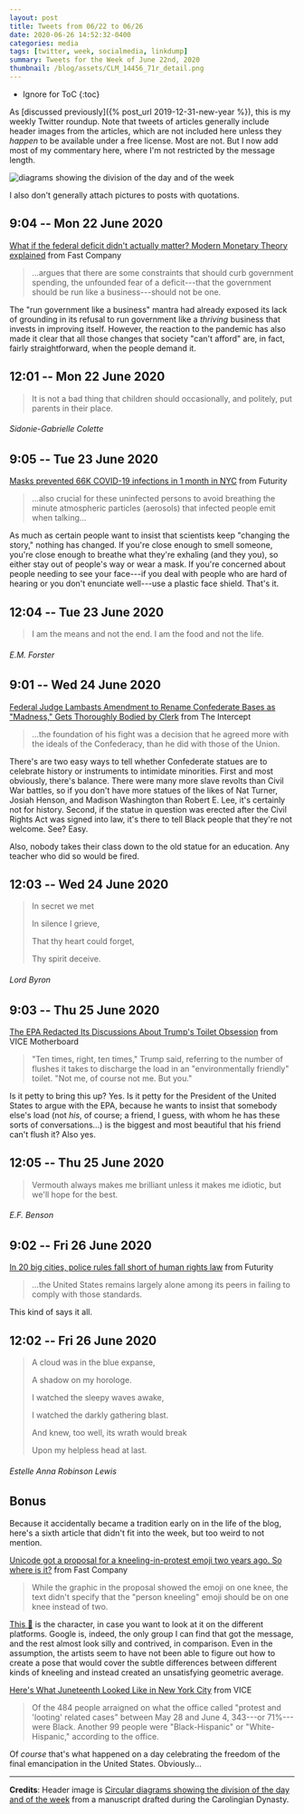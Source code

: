 ```yaml
---
layout: post
title: Tweets from 06/22 to 06/26
date: 2020-06-26 14:52:32-0400
categories: media
tags: [twitter, week, socialmedia, linkdump]
summary: Tweets for the Week of June 22nd, 2020
thumbnail: /blog/assets/CLM_14456_71r_detail.png
---
```


* Ignore for ToC
{:toc}

As [discussed previously]({% post_url 2019-12-31-new-year %}), this is my weekly Twitter roundup.  Note that tweets of articles generally include header images from the articles, which are not included here unless they *happen* to be available under a free license.  Most are not.  But I now add most of my commentary here, where I'm not restricted by the message length.

![diagrams showing the division of the day and of the week](/blog/assets/CLM_14456_71r_detail.png "diagrams showing the division of the day and of the week")

I also don't generally attach pictures to posts with quotations.

## 9:04 -- Mon 22 June 2020

[<i class="fab fa-twitter-square"></i>](https://jcolag.github.io/twitter/1275051914195918857) [What if the federal deficit didn't actually matter? Modern Monetary Theory explained](https://www.fastcompany.com/90515098/what-if-the-federal-deficit-didnt-actually-matter-modern-monetary-theory-explained) from Fast Company

 > ...argues that there are some constraints that should curb government spending, the unfounded fear of a deficit---that the government should be run like a business---should not be one.

The "run government like a business" mantra had already exposed its lack of grounding in its refusal to run government like a *thriving* business that invests in improving itself.  However, the reaction to the pandemic has also made it clear that all those changes that society "can't afford" are, in fact, fairly straightforward, when the people demand it.

## 12:01 -- Mon 22 June 2020

[<i class="fab fa-twitter"></i>](https://jcolag.github.io/twitter/1275096458224701440)

 > It is not a bad thing that children should occasionally, and politely, put parents in their place.

###### Sidonie-Gabrielle Colette

## 9:05 -- Tue 23 June 2020

[<i class="fab fa-twitter-square"></i>](https://jcolag.github.io/twitter/1275414553786867714) [Masks prevented 66K COVID-19 infections in 1 month in NYC](https://www.futurity.org/face-masks-covid-19-infections-2385742/) from Futurity

 > ...also crucial for these uninfected persons to avoid breathing the minute atmospheric particles (aerosols) that infected people emit when talking...

As much as certain people want to insist that scientists keep "changing the story," nothing has changed.  If you're close enough to smell someone, you're close enough to breathe what they're exhaling (and they you), so either stay out of people's way or wear a mask.  If you're concerned about people needing to see your face---if you deal with people who are hard of hearing or you don't enunciate well---use a plastic face shield.  That's it.

## 12:04 -- Tue 23 June 2020

[<i class="fab fa-twitter"></i>](https://jcolag.github.io/twitter/1275459600591044611)

 > I am the means and not the end. I am the food and not the life.

###### E.M. Forster

## 9:01 -- Wed 24 June 2020

[<i class="fab fa-twitter-square"></i>](https://jcolag.github.io/twitter/1275775934893867012) [Federal Judge Lambasts Amendment to Rename Confederate Bases as "Madness," Gets Thoroughly Bodied by Clerk](https://theintercept.com/2020/06/15/dc-circuit-confederate-bases-federal-judge/) from The Intercept

 > ...the foundation of his fight was a decision that he agreed more with the ideals of the Confederacy, than he did with those of the Union.

There's are two easy ways to tell whether Confederate statues are to celebrate history or instruments to intimidate minorities.  First and most obviously, there's balance.  There were many more slave revolts than Civil War battles, so if you don't have more statues of the likes of Nat Turner, Josiah Henson, and Madison Washington than Robert E. Lee, it's certainly not for history.  Second, if the statue in question was erected after the Civil Rights Act was signed into law, it's there to tell Black people that they're not welcome.  See?  Easy.

Also, nobody takes their class down to the old statue for an education.  Any teacher who did so would be fired.

## 12:03 -- Wed 24 June 2020

[<i class="fab fa-twitter"></i>](https://jcolag.github.io/twitter/1275821736743723010)

 > In secret we met
 >
 > In silence I grieve,
 >
 > That thy heart could forget,
 >
 > Thy spirit deceive.

###### Lord Byron

## 9:03 -- Thu 25 June 2020

[<i class="fab fa-twitter-square"></i>](https://jcolag.github.io/twitter/1276138826067558401) [The EPA Redacted Its Discussions About Trump's Toilet Obsession](https://www.vice.com/en_us/article/v7gvny/the-epa-redacted-its-discussions-about-trumps-toilet-obsession) from VICE Motherboard

 > "Ten times, right, ten times," Trump said, referring to the number of flushes it takes to discharge the load in an "environmentally friendly" toilet. "Not me, of course not me. But you."

Is it petty to bring this up?  Yes.  Is it petty for the President of the United States to argue with the EPA, because he wants to insist that somebody else's load (not *his*, of course; a friend, I guess, with whom he has these sorts of conversations...) is the biggest and most beautiful that his friend can't flush it?  Also yes.

## 12:05 -- Thu 25 June 2020

[<i class="fab fa-twitter"></i>](https://jcolag.github.io/twitter/1276184628013830148)

 > Vermouth always makes me brilliant unless it makes me idiotic, but we'll hope for the best.

###### E.F. Benson

## 9:02 -- Fri 26 June 2020

[<i class="fab fa-twitter-square"></i>](https://jcolag.github.io/twitter/1276500962450890753) [In 20 big cities, police rules fall short of human rights law](https://www.futurity.org/police-use-of-force-policies-human-rights-2388782/) from Futurity

 > ...the United States remains largely alone among its peers in failing to comply with those standards.

This kind of says it all.

## 12:02 -- Fri 26 June 2020

[<i class="fab fa-twitter"></i>](https://jcolag.github.io/twitter/1276546260879552512)

 > A cloud was in the blue expanse,
 >
 > A shadow on my horologe.
 >
 > I watched the sleepy waves awake,
 >
 > I watched the darkly gathering blast.
 >
 > And knew, too well, its wrath would break
 >
 > Upon my helpless head at last.

###### Estelle Anna Robinson Lewis

## Bonus

Because it accidentally became a tradition early on in the life of the blog, here's a sixth article that didn't fit into the week, but too weird to not mention.

<i class="fas fa-square"></i> [Unicode got a proposal for a kneeling-in-protest emoji two years ago. So where is it?](https://www.fastcompany.com/90516190/unicode-got-a-proposal-for-a-kneeling-in-protest-emoji-two-years-ago-so-where-is-it?partner=feedburner) from Fast Company

 > While the graphic in the proposal showed the emoji on one knee, the text didn't specify that the "person kneeling" emoji should be on one knee instead of two.

[This 🧎](https://emojipedia.org/person-kneeling/) is the character, in case you want to look at it on the different platforms.  Google is, indeed, the only group I can find that got the message, and the rest almost look silly and contrived, in comparison.  Even in the assumption, the artists seem to have not been able to figure out how to create a pose that would cover the subtle differences between different kinds of kneeling and instead created an unsatisfying geometric average.

<i class="fas fa-square"></i> [Here's What Juneteenth Looked Like in New York City](https://www.vice.com/en_us/article/g5pyw7/heres-what-juneteenth-looked-like-in-new-york-city) from VICE

 > Of the 484 people arraigned on what the office called "protest and 'looting' related cases" between May 28 and June 4, 343---or 71%---were Black. Another 99 people were "Black-Hispanic" or "White-Hispanic," according to the office.

Of *course* that's what happened on a day celebrating the freedom of the final emancipation in the United States.  Obviously...

* * *

**Credits**:  Header image is [Circular diagrams showing the division of the day and of the week](https://en.wikipedia.org/wiki/Week#/media/File:CLM_14456_71r_detail.jpg) from a manuscript drafted during the Carolingian Dynasty.
